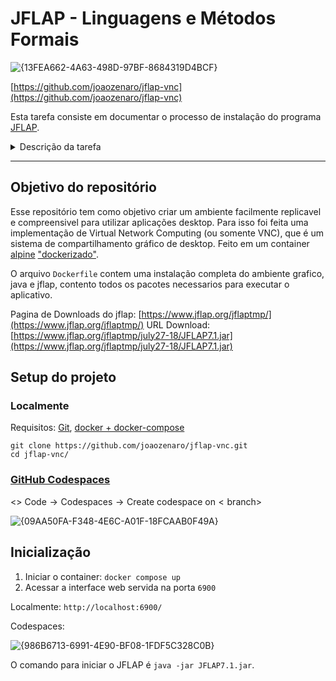 # JFLAP - Linguagens e Métodos Formais

![{13FEA662-4A63-498D-97BF-8684319D4BCF}](https://github.com/user-attachments/assets/80421f32-c20a-4264-ba69-584219af2fd0)

[https://github.com/joaozenaro/jflap-vnc](https://github.com/joaozenaro/jflap-vnc)

Esta tarefa consiste em documentar o processo de instalação do programa [JFLAP](https://www.jflap.org/).

<details>
<summary>Descrição da tarefa</summary>
<br>

> O JFLAP, que significa Java Formal Languages and Automata Package, é um software desenvolvido por Susan Rodger e sua equipe na Universidade de Duke. Ele foi projetado para permitir a experimentação interativa com conceitos de linguagens formais e autômatos, incluindo autômatos finitos não determinísticos, autômatos de pilha não determinísticos e autômatos com múltiplas fitas. A interface gráfica amigável do JFLAP facilita a visualização e a manipulação destes conceitos teóricos, tornando-o uma ferramenta popular em cursos de Ciência da Computação, especialmente em disciplinas como Teoria da Computação, Linguagens Formais e Compiladores. Diversas universidades ao redor do mundo adotaram o JFLAP como parte de seus currículos, oferecendo aos estudantes uma abordagem prática para entender tópicos complexos de teorias computacionais.

#### 1. Observe que o ambiente runtime da linguagem Java é um requisito para o JFLAP, e seu processo de instalação deve ser documentado também.
A documentação deve seguir um formato de tutorial, com descrição dos passos, e screenshots ilustrando o processo em seu computador.

<img align="right" width="400" height="400" src="https://github.com/user-attachments/assets/35c1df2c-967d-4079-abed-2e8216589f1d">

#### 2. Baixe o arquivo Gramatica.jff em seu computador, e abra-o com o JFLAP. Você deverá ver uma gramática como esta mostrada à direita.

Vá ao menu "Input/Multiple brute force parse". No lado direito da tela, você poderá inserir palavras para testar. Para rodar o teste, clique na aba "Run Inputs", na parte inferior direita da tela. Uma vez que você consiga rodar testes nesta gramática, responda às seguintes questões:
2.1. Qual o alfabeto desta gramática?
2.2. Que tipos de palavras esta gramática reconhece? Como são chamadas palavras deste tipo?
2.3. O que é o símbolo λ nesta gramática? Explique por que ele é relevante.

3. Leia o material recomendado sobre expressões regulares.
a) Bibliografia da disciplina.
b) [Grep Linux manual page](https://man7.org/linux/man-pages/man1/grep.1.html)
c) [http://www.cyberciti.biz/faq/grep-regular-expressions/](http://www.cyberciti.biz/faq/grep-regular-expressions/)
d) [Wikipedia - Expressões Regulares](https://pt.wikipedia.org/wiki/Express%C3%A3o_regular)
f) [Expressões Regulares por Aurelio Jargas](https://aurelio.net/regex/)

3.1. Baixe o ArquivoExemplo.txt.
3.2. O comando do linux `grep -E 'EXPRESSAO' ArquivoExemplo.txt` busca expressões regulares em um determinado arquivo. Escreva expressões regulares para encontrar somente os telefones e placas válidos no ArquivoExemplo.txt (uma expressão para telefones e outra para placas). A execução dos comandos sobre o arquivo de exemplo deverá retornar somente as expressões válidas.
3.3 Responda: O que expressões regulares têm a ver com reconhecimento de linguagens regulares e autômatos finitos?

</details>

---

## Objetivo do repositório

Esse repositório tem como objetivo criar um ambiente facilmente replicavel e compreensivel para utilizar aplicações desktop. Para isso foi feita uma implementação de Virtual Network Computing (ou somente VNC), que é um sistema de compartilhamento gráfico de desktop. Feito em um container [alpine](https://alpinelinux.org/) ["dockerizado"](https://www.docker.com/).

O arquivo `Dockerfile` contem uma instalação completa do ambiente grafico, java e jflap, contento todos os pacotes necessarios para executar o aplicativo.

Pagina de Downloads do jflap: [https://www.jflap.org/jflaptmp/](https://www.jflap.org/jflaptmp/)
URL Download: [https://www.jflap.org/jflaptmp/july27-18/JFLAP7.1.jar](https://www.jflap.org/jflaptmp/july27-18/JFLAP7.1.jar)

## Setup do projeto

### Localmente

Requisitos: [Git](https://git-scm.com/), [docker + docker-compose](https://docs.docker.com/compose/install/)

```console
git clone https://github.com/joaozenaro/jflap-vnc.git
cd jflap-vnc/
```

### [GitHub Codespaces](https://github.com/features/codespaces)

$\text{<> Code} \rightarrow \text{Codespaces} \rightarrow \text{Create codespace on}<\text{branch}>$

![{09AA50FA-F348-4E6C-A01F-18FCAAB0F49A}](https://github.com/user-attachments/assets/8f3262aa-d82a-49ec-8228-192e8b1e4580)

## Inicialização

1. Iniciar o container: `docker compose up`
2. Acessar a interface web servida na porta `6900`

Localmente: `http://localhost:6900/`

Codespaces:

![{986B6713-6991-4E90-BF08-1FDF5C328C0B}](https://github.com/user-attachments/assets/abcb4e43-e638-49fb-9599-e27b82aaabea)

O comando para iniciar o JFLAP é `java -jar JFLAP7.1.jar`.

